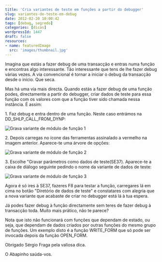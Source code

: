 ```yaml
---
title: 'Cria variantes de teste em funções a partir do debugger'
slug: variantes-de-teste-em-debug
date: 2012-02-20 10:00:42
tags: [debug, segredo]
categories: [dicas]
wordpressId: 1447
draft: false
resources:
- name: featuredImage
  src: 'images/thumbnail.jpg'
---
```

Imagina que estás a fazer debug de uma transacção e entras numa função e encontras algo interessante. Tão interessante que tens de lhe fazer debug várias vezes. A via convencional é tornar a iniciar o debug da transacção desde o início. Que seca.

Mas há uma via mais directa. Quando estás a fazer debug de uma função podes, directamente a partir do debugger, criar dados de teste para essa função com os valores com que a função tiver sido chamada nessa instância. É assim:

<!--more-->

1\. Faz debug e entra dentro de uma função. Neste caso entrámos na DD_SHLP_CALL_FROM_DYNP:

![][1]

2\. Depois carregas no ícone das ferramentas assinalado a vermelho na imagem anterior. Aparece-te uma árvore de opções:

![][2]

3\. Escolhe "Gravar parâmetros como dados de teste(SE37). Aparece-te a caixa de diálogo seguinte pedindo o nome da variante de dados de teste:

![][3]

Agora é só ires à SE37, fazeres F8 para testar a função, carregares lá em cima no botão "Diretório de dados de teste" e constatares com alegria que a nova variante que acabaste de criar no debugger está lá à tua espera.

Já podes fazer debug à função directamente sem teres de fazer debug à transacção toda. Muito mais prático, não te parece?

Nota que isto não funcionará com funções que dependam de estado, ou seja, que dependam de dados criados por outras funções do mesmo grupo de funções. Um exemplo disto é a função WRITE_FORM que só pode ser invocada depois da função OPEN_FORM.

Obrigado Sérgio Fraga pela valiosa dica.

O Abapinho saúda-vos.

   [1]: images/debugger_grava_variante_fm.png (Grava variante de módulo de função 1)
   [2]: images/debugger_grava_variante_fm2.png (Grava variante de módulo de função 2)
   [3]: images/debugger_grava_variante_fm3.png (Grava variante de módulo de função 3)
